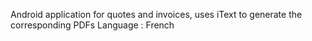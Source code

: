 Android application for quotes and invoices, uses iText to generate the corresponding PDFs
Language : French
